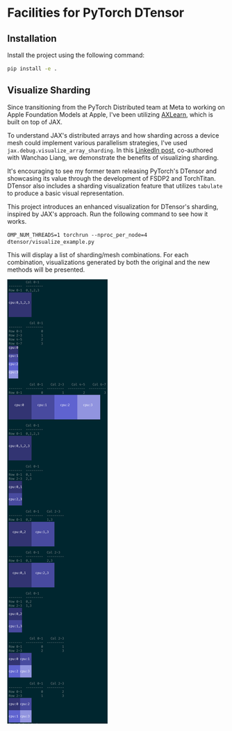 # Facilities for PyTorch DTensor

## Installation

Install the project using the following command:

```bash
pip install -e .
```

## Visualize Sharding

Since transitioning from the PyTorch Distributed team at Meta to working on Apple Foundation Models at Apple, I've been utilizing [AXLearn](https://github.com/google/axlearn), which is built on top of JAX.

To understand JAX's distributed arrays and how sharding across a device mesh could implement various parallelism strategies, I've used `jax.debug.visualize_array_sharding`. In this [LinkedIn post](https://www.linkedin.com/posts/yidewang_i-coauthored-this-notebook-with-wanchao-activity-7319523841595076608-bcm3?utm_source=share&utm_medium=member_desktop&rcm=ACoAAALdDjQBRj38KfRE5-nY27SqXVIIS8171vE), co-authored with Wanchao Liang, we demonstrate the benefits of visualizing sharding.

It's encouraging to see my former team releasing PyTorch's DTensor and showcasing its value through the development of FSDP2 and TorchTitan. DTensor also includes a sharding visualization feature that utilizes `tabulate` to produce a basic visual representation.

This project introduces an enhanced visualization for DTensor's sharding, inspired by JAX's approach.  Run the following command to see how it works.

```shell
OMP_NUM_THREADS=1 torchrun --nproc_per_node=4 dtensor/visualize_example.py
```

This will display a list of sharding/mesh combinations. For each combination, visualizations generated by both the original and the new methods will be presented.

![](screenshot.png)

